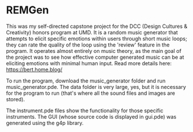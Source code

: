 # REMGen

This was my self-directed capstone project for the DCC (Design Cultures & Creativity) honors program at UMD. It is a random music generator that attempts to elicit specific emotions within users through short music loops; they can rate the quality of the loop using the 'review' feature in the program. It operates almost entirely on music theory, as the main goal of the project was to see how effective computer generated music can be at eliciting emotions with minimal human input. Read more details here: https://bert.home.blog/

To run the program, download the music_generator folder and run music_generator.pde. The data folder is very large, yes, but it is necessary for the program to run (that's where all the sound files and images are stored).

The instrument.pde files show the functionality for those specific instruments.
The GUI (whose source code is displayed in gui.pde) was generated using the g4p library.
